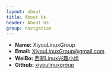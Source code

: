 ```yaml
---
layout: about
title: About Us
header: About Us
group: navigation
---
```

 * **Name:** XiyouLinuxGroup
 * **Email:** [XiyouLinuxGroup@gmail.com](XiyouLinuxGroup@gmail.com)
 * **WeiBo:** [西邮Linux兴趣小组](http://weibo.com/xylinux)
 * **Github:** [xiyoulinuxgroup](https://github.com/xiyou-linuxer)
